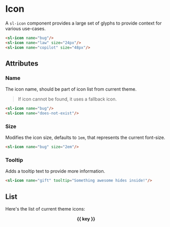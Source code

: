 <script setup>
	import { ref, onMounted, onUnmounted } from 'vue';
  import Preview from '../../components/preview.vue';
  // State
  const icons = ref([]);
  // Handlers
  function handleThemeChange ({ detail: { theme } }) {
    icons.value = theme.icons;
  }
  // Lifecycle
  onMounted(async () => {
    const { getTheme } = await import('slithe');
    icons.value = getTheme().theme.icons;
    window.addEventListener('slithethemechange', handleThemeChange);
  });
  onUnmounted(() => {
    window.removeEventListener('slithethemechange', handleThemeChange);
  });
</script>

# Icon

A `sl-icon` component provides a large set of glyphs to provide context for various use-cases.

<Preview>
  <sl-icon name="bug"/>
  <sl-icon name="law" size="24px"/>
  <sl-icon name="copilot" size="48px"/>
</Preview>

``` html
<sl-icon name="bug"/>
<sl-icon name="law" size="24px"/>
<sl-icon name="copilot" size="48px"/>
```

## Attributes

### Name

The icon name, should be part of icon list from current theme.

> If icon cannot be found, it uses a fallback icon.

<Preview>
  <sl-icon name="bug"/>
  <sl-icon name="does-not-exist"/>
</Preview>

``` html
<sl-icon name="bug"/>
<sl-icon name="does-not-exist"/>
```

### Size

Modifies the icon size, defaults to `1em`, that represents the current font-size.

<Preview>
  <sl-icon name="bug" size="2em"/>
</Preview>

``` html
<sl-icon name="bug" size="2em"/>
```

### Tooltip

Adds a tooltip text to provide more information.

<Preview>
  <sl-icon name="gift" tooltip="Something awesome hides inside!"/>
</Preview>

``` html
<sl-icon name="gift" tooltip="Something awesome hides inside!"/>
```

## List

Here's the list of current theme icons:

<Preview>
  <ul class="icon-list">
    <li class="icon-list-item" v-for="(svg, key) in icons" :key="key">
      <sl-icon :name="key" size="2em"/>
      <div>{{ key }}</div>
    </li>
  </ul>
</Preview>

<style lang="scss" scoped>
  ul.icon-list {
    margin: 0;
    padding: 0;
    list-style: none;
    display: flex;
    flex-wrap: wrap;
    gap: 20px;
    justify-content: center;
    > li.icon-list-item {
      margin: 0;
      width: 100px;
      height: 100px;
      text-align: center;
      font-size: 14px;
      font-weight: bold;
    }
  }
</style>
